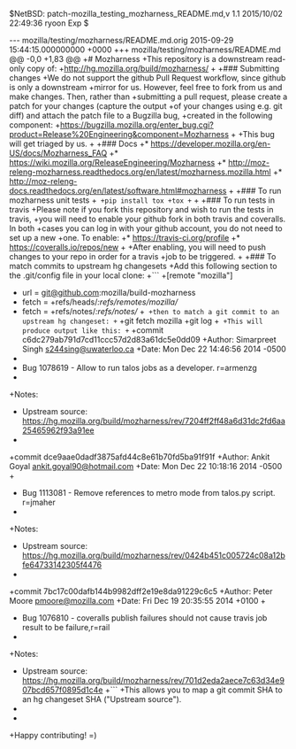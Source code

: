 $NetBSD: patch-mozilla_testing_mozharness_README.md,v 1.1 2015/10/02 22:49:36 ryoon Exp $

--- mozilla/testing/mozharness/README.md.orig	2015-09-29 15:44:15.000000000 +0000
+++ mozilla/testing/mozharness/README.md
@@ -0,0 +1,83 @@
+# Mozharness
+This repository is a downstream read-only copy of:
+http://hg.mozilla.org/build/mozharness/
+
+### Submitting changes
+We do not support the github Pull Request workflow, since github is only a downstream
+mirror for us. However, feel free to fork from us and make changes. Then, rather than
+submitting a pull request, please create a patch for your changes (capture the output
+of your changes using e.g. git diff) and attach the patch file to a Bugzilla bug,
+created in the following component:
+https://bugzilla.mozilla.org/enter_bug.cgi?product=Release%20Engineering&component=Mozharness
+
+This bug will get triaged by us.
+
+### Docs
+* https://developer.mozilla.org/en-US/docs/Mozharness_FAQ
+* https://wiki.mozilla.org/ReleaseEngineering/Mozharness
+* http://moz-releng-mozharness.readthedocs.org/en/latest/mozharness.mozilla.html
+* http://moz-releng-docs.readthedocs.org/en/latest/software.html#mozharness
+
+### To run mozharness unit tests
+```
+pip install tox
+tox
+```
+
+### To run tests in travis
+Please note if you fork this repository and wish to run the tests in travis,
+you will need to enable your github fork in both travis and coveralls. In both
+cases you can log in with your github account, you do not need to set up a new
+one. To enable:
+* https://travis-ci.org/profile
+* https://coveralls.io/repos/new
+
+After enabling, you will need to push changes to your repo in order for a travis
+job to be triggered.
+
+### To match commits to upstream hg changesets
+Add this following section to the .git/config file in your local clone:
+```
+[remote "mozilla"]
+	url = git@github.com:mozilla/build-mozharness
+	fetch = +refs/heads/*:refs/remotes/mozilla/*
+	fetch = +refs/notes/*:refs/notes/*
+```
+then to match a git commit to an upstream hg changeset:
+```
+git fetch mozilla
+git log
+```
+This will produce output like this:
+```
+commit c6dc279ab791d7cd11ccc57d2d83a61dc5e0dd09
+Author: Simarpreet Singh <s244sing@uwaterloo.ca>
+Date:   Mon Dec 22 14:46:56 2014 -0500
+
+    Bug 1078619 - Allow to run talos jobs as a developer. r=armenzg
+
+Notes:
+    Upstream source: https://hg.mozilla.org/build/mozharness/rev/7204ff2ff48a6d31dc2fd6aa25465962f93a91ee
+
+commit dce9aae0dadf3875afd44c8e61b70fd5ba91f91f
+Author: Ankit Goyal <ankit.goyal90@hotmail.com>
+Date:   Mon Dec 22 10:18:16 2014 -0500
+
+    Bug 1113081 - Remove references to metro mode from talos.py script. r=jmaher
+
+Notes:
+    Upstream source: https://hg.mozilla.org/build/mozharness/rev/0424b451c005724c08a12bfe64733142305f4476
+
+commit 7bc17c00dafb144b9982dff2e19e8da91229c6c5
+Author: Peter Moore <pmoore@mozilla.com>
+Date:   Fri Dec 19 20:35:55 2014 +0100
+
+    Bug 1076810 - coveralls publish failures should not cause travis job result to be failure,r=rail
+
+Notes:
+    Upstream source: https://hg.mozilla.org/build/mozharness/rev/701d2eda2aece7c63d34e907bcd657f0895d1c4e
+```
+This allows you to map a git commit SHA to an hg changeset SHA ("Upstream source").
+
+
+Happy contributing! =)
